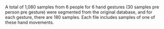 A total of 1,080 samples from 6 people for 6 hand gestures (30 samples pre person pre gesture) were segmented from the original database, and for each gesture, there are 180 samples. Each file includes samples of one of these hand movements. 
